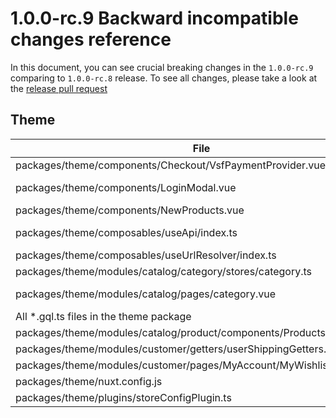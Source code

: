 # 1.0.0-rc.9 Backward incompatible changes reference

In this document, you can see crucial breaking changes in the `1.0.0-rc.9` comparing to `1.0.0-rc.8` release. To see all changes, please take a look at the [release pull request](https://github.com/vuestorefront/magento2/pull/1110)

## Theme

| File                                                                   | what and how it changed                                                                                            |
|------------------------------------------------------------------------|--------------------------------------------------------------------------------------------------------------------|
| packages/theme/components/Checkout/VsfPaymentProvider.vue              | names of variables have been changed                                                                               |
| packages/theme/components/LoginModal.vue                               | The file has been moved to packages/theme/modules/customer/components/LoginModal/LoginModal.vue                    |
| packages/theme/components/NewProducts.vue                              | :is-added-to-cart event argument has been changed                                                                  |
| packages/theme/composables/useApi/index.ts                             | From now the useApi use methods from ApiClient (customQuery, customMutation) to communicate with Magento API       |
| packages/theme/composables/useUrlResolver/index.ts                     | changed GraphQL query to the route query                                                                           |
| packages/theme/modules/catalog/category/stores/category.ts             | from now it uses API client to fetch data instead of graphql plugin                                                |
| packages/theme/modules/catalog/pages/category.vue                      | SfPagination is replaced by the new CategoryPagination components, values of props and variables have been changed |
| All *.gql.ts files in the theme package                                | changed the `gql` dependency import from graphq-request to graphql-tag                                             |
| packages/theme/modules/catalog/product/components/ProductsCarousel.vue | :is-added-to-cart event argument has been changed                                                                  |
| packages/theme/modules/customer/getters/userShippingGetters.ts         | getters names have been changed                                                                                    |
| packages/theme/modules/customer/pages/MyAccount/MyWishlist.vue         | :is-added-to-cart event argument has been changed                                                                  |
| packages/theme/nuxt.config.js                                          | GraphQL plugin has been removed                                                                                    |
| packages/theme/plugins/storeConfigPlugin.ts                            | from now it uses API client to fetch data instead of graphql plugin                                                |
